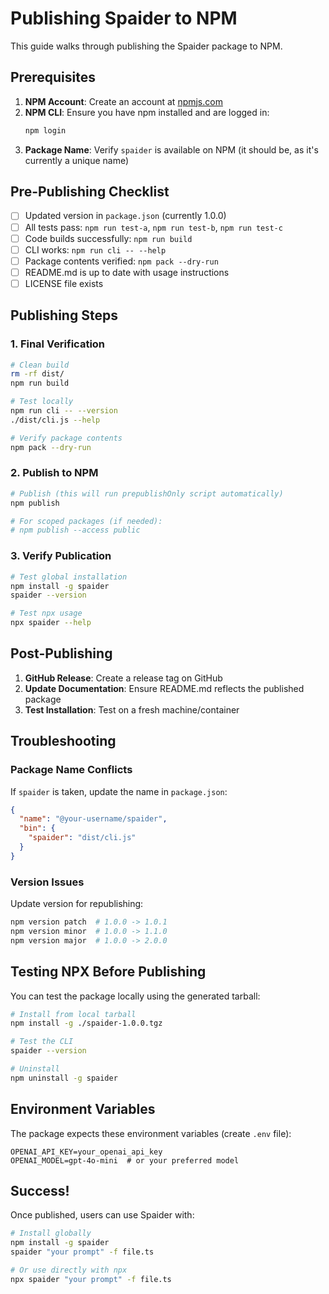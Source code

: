 # Publishing Spaider to NPM

This guide walks through publishing the Spaider package to NPM.

## Prerequisites

1. **NPM Account**: Create an account at [npmjs.com](https://www.npmjs.com/)
2. **NPM CLI**: Ensure you have npm installed and are logged in:
   ```bash
   npm login
   ```
3. **Package Name**: Verify `spaider` is available on NPM (it should be, as it's currently a unique name)

## Pre-Publishing Checklist

- [ ] Updated version in `package.json` (currently 1.0.0)
- [ ] All tests pass: `npm run test-a`, `npm run test-b`, `npm run test-c`
- [ ] Code builds successfully: `npm run build`
- [ ] CLI works: `npm run cli -- --help`
- [ ] Package contents verified: `npm pack --dry-run`
- [ ] README.md is up to date with usage instructions
- [ ] LICENSE file exists

## Publishing Steps

### 1. Final Verification

```bash
# Clean build
rm -rf dist/
npm run build

# Test locally
npm run cli -- --version
./dist/cli.js --help

# Verify package contents
npm pack --dry-run
```

### 2. Publish to NPM

```bash
# Publish (this will run prepublishOnly script automatically)
npm publish

# For scoped packages (if needed):
# npm publish --access public
```

### 3. Verify Publication

```bash
# Test global installation
npm install -g spaider
spaider --version

# Test npx usage
npx spaider --help
```

## Post-Publishing

1. **GitHub Release**: Create a release tag on GitHub
2. **Update Documentation**: Ensure README.md reflects the published package
3. **Test Installation**: Test on a fresh machine/container

## Troubleshooting

### Package Name Conflicts

If `spaider` is taken, update the name in `package.json`:

```json
{
  "name": "@your-username/spaider",
  "bin": {
    "spaider": "dist/cli.js"
  }
}
```

### Version Issues

Update version for republishing:

```bash
npm version patch  # 1.0.0 -> 1.0.1
npm version minor  # 1.0.0 -> 1.1.0
npm version major  # 1.0.0 -> 2.0.0
```

## Testing NPX Before Publishing

You can test the package locally using the generated tarball:

```bash
# Install from local tarball
npm install -g ./spaider-1.0.0.tgz

# Test the CLI
spaider --version

# Uninstall
npm uninstall -g spaider
```

## Environment Variables

The package expects these environment variables (create `.env` file):

```
OPENAI_API_KEY=your_openai_api_key
OPENAI_MODEL=gpt-4o-mini  # or your preferred model
```

## Success!

Once published, users can use Spaider with:

```bash
# Install globally
npm install -g spaider
spaider "your prompt" -f file.ts

# Or use directly with npx
npx spaider "your prompt" -f file.ts
```
